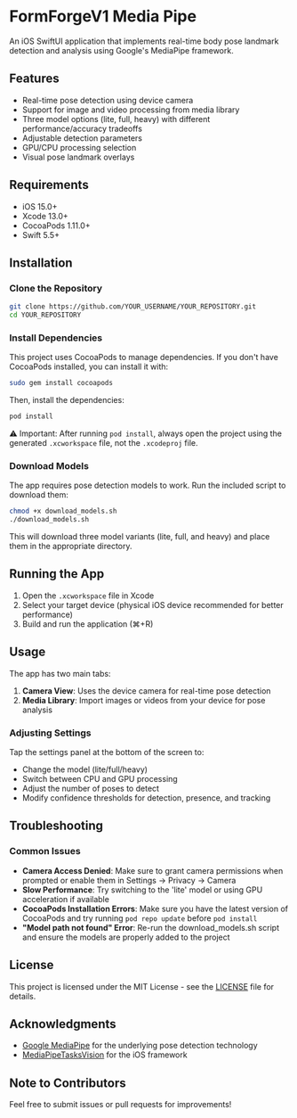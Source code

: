 # FormForgeV1 Media Pipe

An iOS SwiftUI application that implements real-time body pose landmark detection and analysis using Google's MediaPipe framework.

## Features

- Real-time pose detection using device camera
- Support for image and video processing from media library
- Three model options (lite, full, heavy) with different performance/accuracy tradeoffs
- Adjustable detection parameters
- GPU/CPU processing selection
- Visual pose landmark overlays

## Requirements

- iOS 15.0+
- Xcode 13.0+
- CocoaPods 1.11.0+
- Swift 5.5+

## Installation

### Clone the Repository

```bash
git clone https://github.com/YOUR_USERNAME/YOUR_REPOSITORY.git
cd YOUR_REPOSITORY
```

### Install Dependencies

This project uses CocoaPods to manage dependencies. If you don't have CocoaPods installed, you can install it with:

```bash
sudo gem install cocoapods
```

Then, install the dependencies:

```bash
pod install
```

⚠️ Important: After running `pod install`, always open the project using the generated `.xcworkspace` file, not the `.xcodeproj` file.

### Download Models

The app requires pose detection models to work. Run the included script to download them:

```bash
chmod +x download_models.sh
./download_models.sh
```

This will download three model variants (lite, full, and heavy) and place them in the appropriate directory.

## Running the App

1. Open the `.xcworkspace` file in Xcode
2. Select your target device (physical iOS device recommended for better performance)
3. Build and run the application (⌘+R)

## Usage

The app has two main tabs:

1. **Camera View**: Uses the device camera for real-time pose detection
2. **Media Library**: Import images or videos from your device for pose analysis

### Adjusting Settings

Tap the settings panel at the bottom of the screen to:
- Change the model (lite/full/heavy)
- Switch between CPU and GPU processing
- Adjust the number of poses to detect
- Modify confidence thresholds for detection, presence, and tracking

## Troubleshooting

### Common Issues

- **Camera Access Denied**: Make sure to grant camera permissions when prompted or enable them in Settings → Privacy → Camera
- **Slow Performance**: Try switching to the 'lite' model or using GPU acceleration if available
- **CocoaPods Installation Errors**: Make sure you have the latest version of CocoaPods and try running `pod repo update` before `pod install`
- **"Model path not found" Error**: Re-run the download_models.sh script and ensure the models are properly added to the project

## License

This project is licensed under the MIT License - see the [LICENSE](LICENSE) file for details.

## Acknowledgments

- [Google MediaPipe](https://developers.google.com/mediapipe) for the underlying pose detection technology
- [MediaPipeTasksVision](https://developers.google.com/mediapipe/solutions/vision/pose_landmarker) for the iOS framework

## Note to Contributors

Feel free to submit issues or pull requests for improvements!
